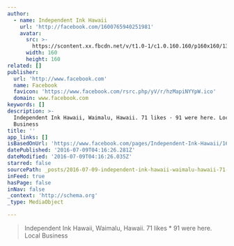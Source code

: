 ```yaml
---
author:
  - name: Independent Ink Hawaii
    url: 'http://facebook.com/1600765940251981'
    avatar:
      src: >-
        https://scontent.xx.fbcdn.net/v/t1.0-1/c1.0.160.160/p160x160/13344802_1033962650019962_6092168617392945291_n.jpg?oh=27c6524f20d7e7cd18fe471345ed218f&oe=57F3B332
      width: 160
      height: 160
related: []
publisher:
  url: 'http://www.facebook.com'
  name: Facebook
  favicon: 'https://www.facebook.com/rsrc.php/yV/r/hzMapiNYYpW.ico'
  domain: www.facebook.com
keywords: []
description: >-
  Independent Ink Hawaii, Waimalu, Hawaii. 71 likes · 91 were here. Local
  Business
title: ''
app_links: []
isBasedOnUrl: 'https://www.facebook.com/pages/Independent-Ink-Hawaii/1600765940251981'
datePublished: '2016-07-09T04:16:26.281Z'
dateModified: '2016-07-09T04:16:26.035Z'
starred: false
sourcePath: _posts/2016-07-09-independent-ink-hawaii-waimalu-hawaii-71-likes-91-were.md
inFeed: true
hasPage: false
inNav: false
_context: 'http://schema.org'
_type: MediaObject

---
```

> Independent Ink Hawaii, Waimalu, Hawaii. 71 likes \* 91 were here. Local Business